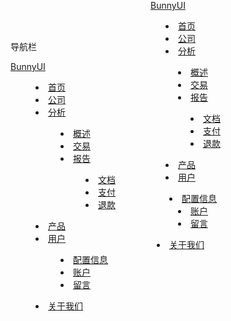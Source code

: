 导航栏

<style>
    header {
        position: fixed;
        top: 0;
        left: 0;
        width: 100%;
        z-index: 999;
        background: var(--white);
    }

    header i,
    header a {
        color: var(--primary);
    }
</style>
<header>
    <nav class="bny-nav" hx-ext="bny-nav">
        <div class="bny-nav-data">
            <!-- 品牌 -->
            <div class="bny-nav-brand">
                <a href="#">BunnyUI</a>
            </div>
            <!-- 切换 -->
            <div class="bny-nav-toggle">
                <i class="icon icon-gengduo1 burger"></i>
                <i class="icon icon-cuo close"></i>
            </div>
        </div>
        <!-- 菜单 -->
        <div class="bny-nav-menu">
            <menu>
                <li>
                    <a href="#">首页</a>
                </li>
                <li>
                    <a href="#">公司</a>
                </li>
                <!-- 子菜单 -->
                <li class="bny-nav-dropdown">
                    <a href="javascript:;">
                        分析
                        <i class="icon icon-you2 arrow"></i>
                    </a>
                    <menu>
                        <li>
                            <a href="#">概述</a>
                        </li>
                        <li>
                            <a href="#">交易</a>
                        </li>
                        <!-- 孙菜单 -->
                        <li class="bny-nav-dropdown">
                            <a href="javascript:;">
                                报告
                                <i class="icon icon-jia add"></i>
                            </a>
                            <menu>
                                <li>
                                    <a href="#">文档</a>
                                </li>
                                <li>
                                    <a href="#">支付</a>
                                </li>
                                <li>
                                    <a href="#">退款</a>
                                </li>
                            </menu>
                        </li>
                    </menu>
                </li>
                <li><a href="#">产品</a></li>
                <!-- 子菜单 -->
                <li class="bny-nav-dropdown">
                    <a href="javascript:;">
                        用户
                        <i class="icon icon-you2 arrow"></i>
                    </a>
                    <menu>
                        <li>
                            <a href="#">配置信息</a>
                        </li>
                        <li>
                            <a href="#">账户</a>
                        </li>
                        <li>
                            <a href="#">留言</a>
                        </li>
                    </menu>
                </li>
                <li><a href="#">关于我们</a></li>
            </menu>
        </div>
    </nav>
</header>
<nav class="bny-nav" hx-ext="bny-nav">
    <div class="bny-nav-data">
        <!-- 品牌 -->
        <div class="bny-nav-brand">
            <a href="#">BunnyUI</a>
        </div>
        <!-- 切换 -->
        <div class="bny-nav-toggle">
            <i class="icon icon-gengduo1 burger"></i>
            <i class="icon icon-cuo close"></i>
        </div>
    </div>
    <!-- 菜单 -->
    <div class="bny-nav-menu">
        <menu>
            <li>
                <a href="#">首页</a>
            </li>
            <li>
                <a href="#">公司</a>
            </li>
            <!-- 子菜单 -->
            <li class="bny-nav-dropdown">
                <a href="javascript:;">
                    分析
                    <i class="icon icon-you2 arrow"></i>
                </a>
                <menu>
                    <li>
                        <a href="#">概述</a>
                    </li>
                    <li>
                        <a href="#">交易</a>
                    </li>
                    <!-- 孙菜单 -->
                    <li class="bny-nav-dropdown">
                        <a href="javascript:;">
                            报告
                            <i class="icon icon-jia add"></i>
                        </a>
                        <menu>
                            <li>
                                <a href="#">文档</a>
                            </li>
                            <li>
                                <a href="#">支付</a>
                            </li>
                            <li>
                                <a href="#">退款</a>
                            </li>
                        </menu>
                    </li>
                </menu>
            </li>
            <li><a href="#">产品</a></li>
            <!-- 子菜单 -->
            <li class="bny-nav-dropdown">
                <a href="javascript:;">
                    用户
                    <i class="icon icon-you2 arrow"></i>
                </a>
                <menu>
                    <li>
                        <a href="#">配置信息</a>
                    </li>
                    <li>
                        <a href="#">账户</a>
                    </li>
                    <li>
                        <a href="#">留言</a>
                    </li>
                </menu>
            </li>
            <li><a href="#">关于我们</a></li>
        </menu>
    </div>
</nav>